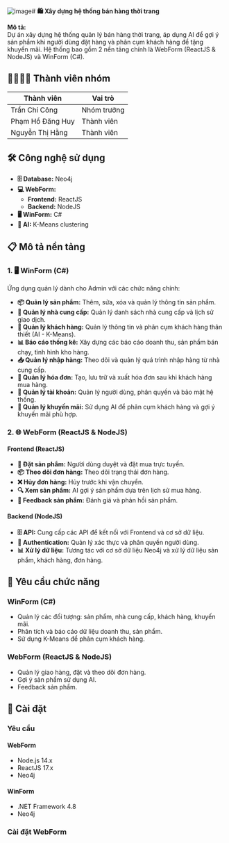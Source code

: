 ![image](https://github.com/user-attachments/assets/eb9e7708-1a1e-480c-9254-592f78f999d9)# **🛍️ Xây dựng hệ thống bán hàng thời trang**

**Mô tả:**  
Dự án xây dựng hệ thống quản lý bán hàng thời trang, áp dụng AI để gợi ý sản phẩm khi người dùng đặt hàng và phân cụm khách hàng để tặng khuyến mãi. Hệ thống bao gồm 2 nền tảng chính là WebForm (ReactJS & NodeJS) và WinForm (C#).

## **👨‍👩‍👧‍👦 Thành viên nhóm**

| Thành viên         | Vai trò          |
|--------------------|------------------|
| Trần Chí Công      | Nhóm trưởng      |
| Phạm Hồ Đăng Huy   | Thành viên       |
| Nguyễn Thị Hằng    | Thành viên       |

## **🛠️ Công nghệ sử dụng**

- **🗄️ Database:** Neo4j
- **💻 WebForm:**
  - **Frontend:** ReactJS
  - **Backend:** NodeJS
- **🖥️ WinForm:** C#
- **🤖 AI:** K-Means clustering

## **📋 Mô tả nền tảng**

### **1. 🖥️ WinForm (C#)**

Ứng dụng quản lý dành cho Admin với các chức năng chính:

- **📦 Quản lý sản phẩm:** Thêm, sửa, xóa và quản lý thông tin sản phẩm.
- **🤝 Quản lý nhà cung cấp:** Quản lý danh sách nhà cung cấp và lịch sử giao dịch.
- **👥 Quản lý khách hàng:** Quản lý thông tin và phân cụm khách hàng thân thiết (AI - K-Means).
- **📊 Báo cáo thống kê:** Xây dựng các báo cáo doanh thu, sản phẩm bán chạy, tình hình kho hàng.
- **📥 Quản lý nhập hàng:** Theo dõi và quản lý quá trình nhập hàng từ nhà cung cấp.
- **🧾 Quản lý hóa đơn:** Tạo, lưu trữ và xuất hóa đơn sau khi khách hàng mua hàng.
- **🔐 Quản lý tài khoản:** Quản lý người dùng, phân quyền và bảo mật hệ thống.
- **🎁 Quản lý khuyến mãi:** Sử dụng AI để phân cụm khách hàng và gợi ý khuyến mãi phù hợp.

### **2. 🌐 WebForm (ReactJS & NodeJS)**

#### **Frontend (ReactJS)**

- **🛒 Đặt sản phẩm:** Người dùng duyệt và đặt mua trực tuyến.
- **📦 Theo dõi đơn hàng:** Theo dõi trạng thái đơn hàng.
- **❌ Hủy đơn hàng:** Hủy trước khi vận chuyển.
- **🔍 Xem sản phẩm:** AI gợi ý sản phẩm dựa trên lịch sử mua hàng.
- **💬 Feedback sản phẩm:** Đánh giá và phản hồi sản phẩm.

#### **Backend (NodeJS)**

- **🗄️ API:** Cung cấp các API để kết nối với Frontend và cơ sở dữ liệu.
- **🔑 Authentication:** Quản lý xác thực và phân quyền người dùng.
- **📊 Xử lý dữ liệu:** Tương tác với cơ sở dữ liệu Neo4j và xử lý dữ liệu sản phẩm, khách hàng, đơn hàng.

## **📌 Yêu cầu chức năng**

### **WinForm (C#)**
- Quản lý các đối tượng: sản phẩm, nhà cung cấp, khách hàng, khuyến mãi.
- Phân tích và báo cáo dữ liệu doanh thu, sản phẩm.
- Sử dụng K-Means để phân cụm khách hàng.

### **WebForm (ReactJS & NodeJS)**
- Quản lý giao hàng, đặt và theo dõi đơn hàng.
- Gợi ý sản phẩm sử dụng AI.
- Feedback sản phẩm.

## **🚀 Cài đặt**

### **Yêu cầu**

#### **WebForm**
- Node.js 14.x
- ReactJS 17.x
- Neo4j

#### **WinForm**
- .NET Framework 4.8
- Neo4j

### **Cài đặt WebForm**

